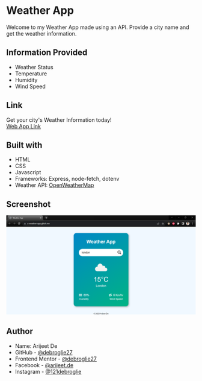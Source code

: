 # Weather App

Welcome to my Weather App made using an API. Provide a city name and get the weather information.


## Information Provided

- Weather Status
- Temperature
- Humidity
- Wind Speed


## Link

Get your city's Weather Information today!  
[Web App Link](https://arijeet-weather-app.glitch.me/)


## Built with

- HTML
- CSS
- Javascript
- Frameworks: Express, node-fetch, dotenv
- Weather API: [OpenWeatherMap](https://openweathermap.org/api)

## Screenshot

<img src="./Webpage-Screenshot.png" alt="Webpage Screenshot" width="700">


## Author

- Name: Arijeet De
- GitHub - [@debroglie27](https://github.com/debroglie27)
- Frontend Mentor - [@debroglie27](https://www.frontendmentor.io/profile/debroglie27)
- Facebook - [@arijeet.de](https://www.facebook.com/arijeet.de)
- Instagram - [@121debroglie](https://www.instagram.com/121debroglie/)
